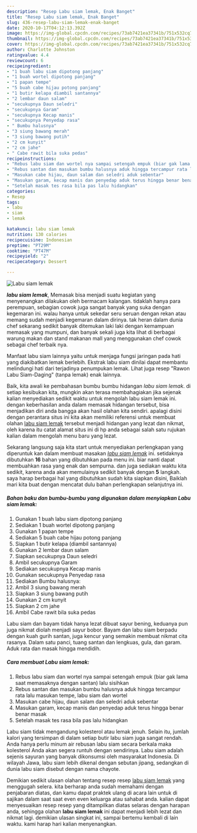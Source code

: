 ```yaml
---
description: "Resep Labu siam lemak, Enak Banget"
title: "Resep Labu siam lemak, Enak Banget"
slug: 436-resep-labu-siam-lemak-enak-banget
date: 2020-10-17T04:12:13.392Z
image: https://img-global.cpcdn.com/recipes/73ab7421ea37341b/751x532cq70/labu-siam-lemak-foto-resep-utama.jpg
thumbnail: https://img-global.cpcdn.com/recipes/73ab7421ea37341b/751x532cq70/labu-siam-lemak-foto-resep-utama.jpg
cover: https://img-global.cpcdn.com/recipes/73ab7421ea37341b/751x532cq70/labu-siam-lemak-foto-resep-utama.jpg
author: Charlotte Johnston
ratingvalue: 4.4
reviewcount: 6
recipeingredient:
- "1 buah labu siam dipotong panjang"
- "1 buah wortel dipotong panjang"
- "1 papan tempe"
- "5 buah cabe hijau potong panjang"
- "1 butir kelapa diambil santannya"
- "2 lembar daun salam"
- "secukupnya Daun seledri"
- "secukupnya Garam"
- "secukupnya Kecap manis"
- "secukupnya Penyedap rasa"
- " Bumbu halusnya"
- "3 siung bawang merah"
- "3 siung bawang putih"
- "2 cm kunyit"
- "2 cm jahe"
- " Cabe rawit bila suka pedas"
recipeinstructions:
- "Rebus labu siam dan wortel nya sampai setengah empuk (biar gak lama saat memasaknya dengan santan) lalu sisihkan"
- "Rebus santan dan masukan bumbu halusnya aduk hingga tercampur rata lalu masukan tempe, labu siam dan wortel"
- "Masukan cabe hijau, daun salam dan seledri aduk sebentar"
- "Masukan garam, kecap manis dan penyedap aduk terus hingga benar benar masak"
- "Setelah masak tes rasa bila pas lalu hidangkan"
categories:
- Resep
tags:
- labu
- siam
- lemak

katakunci: labu siam lemak 
nutrition: 130 calories
recipecuisine: Indonesian
preptime: "PT29M"
cooktime: "PT47M"
recipeyield: "2"
recipecategory: Dessert

---
```



![Labu siam lemak](https://img-global.cpcdn.com/recipes/73ab7421ea37341b/751x532cq70/labu-siam-lemak-foto-resep-utama.jpg)

<b><i>labu siam lemak</i></b>, Memasak bisa menjadi suatu kegiatan yang menyenangkan dilakukan oleh bermacam kalangan. tidaklah hanya para perempuan, sebagian cowok juga sangat banyak yang suka dengan kegemaran ini. walau hanya untuk sekedar seru seruan dengan rekan atau memang sudah menjadi kegemaran dalam dirinya. tak heran dalam dunia chef sekarang sedikit banyak ditemukan laki laki dengan kemampuan memasak yang mumpuni, dan banyak sekali juga kita lihat di berbagai warung makan dan stand makanan mall yang menggunakan chef cowok sebagai chef terbaik nya.

Manfaat labu siam lainnya yaitu untuk menjaga fungsi jaringan pada hati yang diakibatkan lemak berlebih. Ekstrak labu siam dinilai dapat membantu melindungi hati dari terjadinya penumpukan lemak. Lihat juga resep &#34;Rawon Labu Siam-Daging&#34; (tanpa lemak) enak lainnya.

Baik, kita awali ke pembahasan bumbu bumbu hidangan <i>labu siam lemak</i>. di setiap kesibukan kita, mungkin akan terasa membahagiakan jika sejenak kalian menyediakan sedikit waktu untuk mengolah labu siam lemak ini. dengan keberhasilan anda dalam memasak hidangan tersebut, bisa menjadikan diri anda bangga akan hasil olahan kita sendiri. apalagi disini dengan perantara situs ini kita akan memiliki referensi untuk membuat olahan <u>labu siam lemak</u> tersebut menjadi hidangan yang lezat dan nikmat, oleh karena itu catat alamat situs ini di hp anda sebagai salah satu rujukan kalian dalam mengolah menu baru yang lezat.


Sekarang langsung saja kita start untuk menyediakan perlengkapan yang diperuntuk kan dalam membuat masakan <u><i>labu siam lemak</i></u> ini. setidaknya dibutuhkan <b>16</b> bahan yang dibutuhkan pada menu ini. biar nanti dapat membuahkan rasa yang enak dan sempurna. dan juga sediakan waktu kita sedikit, karena anda akan memulainya sedikit banyak dengan <b>5</b> langkah. saya harap berbagai hal yang dibutuhkan sudah kita siapkan disini, Baiklah mari kita buat dengan mencatat dulu bahan perlengkapan selanjutnya ini.

<!--inarticleads1-->

##### Bahan baku dan bumbu-bumbu yang digunakan dalam menyiapkan Labu siam lemak:

1. Gunakan 1 buah labu siam dipotong panjang
1. Sediakan 1 buah wortel dipotong panjang
1. Gunakan 1 papan tempe
1. Sediakan 5 buah cabe hijau potong panjang
1. Siapkan 1 butir kelapa (diambil santannya)
1. Gunakan 2 lembar daun salam
1. Siapkan secukupnya Daun seledri
1. Ambil secukupnya Garam
1. Sediakan secukupnya Kecap manis
1. Gunakan secukupnya Penyedap rasa
1. Sediakan  Bumbu halusnya:
1. Ambil 3 siung bawang merah
1. Siapkan 3 siung bawang putih
1. Gunakan 2 cm kunyit
1. Siapkan 2 cm jahe
1. Ambil  Cabe rawit bila suka pedas


Labu siam dan bayam tidak hanya lezat dibuat sayur bening, keduanya pun juga nikmat diolah menjadi sayur bobor. Bayam dan labu siam berpadu dengan kuah gurih santan, juga kencur yang semakin membuat nikmat cita rasanya. Dalam satu panci, tuang santan dan lengkuas, gula, dan garam. Aduk rata dan masak hingga mendidih. 

<!--inarticleads2-->

##### Cara membuat Labu siam lemak:

1. Rebus labu siam dan wortel nya sampai setengah empuk (biar gak lama saat memasaknya dengan santan) lalu sisihkan
1. Rebus santan dan masukan bumbu halusnya aduk hingga tercampur rata lalu masukan tempe, labu siam dan wortel
1. Masukan cabe hijau, daun salam dan seledri aduk sebentar
1. Masukan garam, kecap manis dan penyedap aduk terus hingga benar benar masak
1. Setelah masak tes rasa bila pas lalu hidangkan


Labu siam tidak mengandung kolesterol atau lemak jenuh. Selain itu, jumlah kalori yang tersimpan di dalam setiap butir labu siam juga sangat rendah. Anda hanya perlu minum air rebusan labu siam secara berkala maka kolesterol Anda akan segera runtuh dengan sendirinya. Labu siam adalah sejenis sayuran yang banyak dikonsumsi oleh masyarakat Indonesia. Di wilayah Jawa, labu siam lebih dikenal dengan sebutan jipang, sedangkan di dunia labu siam disebut dengan nama chayote. 

Demikian sedikit ulasan olahan tentang resep resep <u>labu siam lemak</u> yang menggugah selera. kita berharap anda sudah memahami dengan penjabaran diatas, dan kamu dapat praktek ulang di acara lain untuk di sajikan dalam saat saat even even keluarga atau sahabat anda. kalian dapat menyesuaikan resep resep yang ditampilkan diatas selaras dengan harapan anda, sehingga olahan <b>labu siam lemak</b> ini dapat menjadi lebih lezat dan nikmat lagi. demikian ulasan singkat ini, sampai bertemu kembali di lain waktu. kami harap hari kalian menyenangkan.
